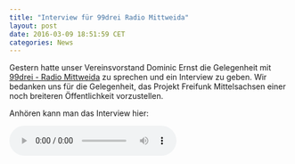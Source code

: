 ```yaml
---
title: "Interview für 99drei Radio Mittweida"
layout: post
date: 2016-03-09 18:51:59 CET
categories: News
---
```


Gestern hatte unser Vereinsvorstand Dominic Ernst die Gelegenheit mit [99drei - Radio Mittweida](http://www.radio-mittweida.de) zu sprechen
und ein Interview zu geben. Wir bedanken uns für die Gelegenheit, das Projekt Freifunk Mittelsachsen einer noch breiteren Öffentlichkeit vorzustellen.

Anhören kann man das Interview hier:

<audio controls id="interview" controls>
  <source src="/media/99drei_interview_03-2016.mp3" type="audio/mp3">
  <p>Dieser Browser unterstützt den HTML5 Audio nicht - bitte updaten</p>
</audio>
